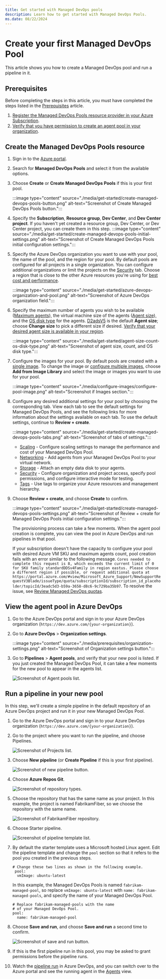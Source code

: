 ```yaml
---
title: Get started with Managed DevOps pools
description: Learn how to get started with Managed DevOps Pools.
ms.date: 08/22/2024
---
```


# Create your first Managed DevOps Pool

This article shows you how to create a Managed DevOps pool and run a pipeline in it.

## Prerequisites

Before completing the steps in this article, you must have completed the steps listed in the [Prerequisites](./prerequisites.md) article.

1. [Register the Managed DevOps Pools resource provider in your Azure Subscription](./prerequisites.md#register-the-managed-devops-pools-resource-provider-in-your-azure-subscription).
1. [Verify that you have permission to create an agent pool in your organization](./prerequisites.md#verify-azure-devops-permissions).

## Create the Managed DevOps Pools resource

1. Sign in to the [Azure portal](https://portal.azure.com/).
1. Search for **Managed DevOps Pools** and select it from the available options.
1. Choose **Create** or **Create Managed DevOps Pools** if this is your first pool.

   :::image type="content" source="./media/get-started/create-managed-devops-pools-button.png" alt-text="Screenshot of Create Managed DevOps Pools button.":::

1. Specify the **Subscription**, **Resource group**, **Dev Center**, and **Dev Center project**. If you haven't yet created a resource group, Dev Center, or Dev Center project, you can create them in this step.
   :::image type="content" source="./media/get-started/create-managed-devops-pools-initial-settings.png" alt-text="Screenshot of Create Managed DevOps Pools initial configuration settings.":::

1. Specify the Azure DevOps organization you want to use with your pool, the name of the pool, and the region for your pool. By default pools are configured for all projects in a single organization. You can configure additional organizations or limit the projects on the [Security](./configure-security.md) tab. Choose a region that is close to the other Azure resources you're using for [best cost and performance](./manage-costs.md#pool-region-co-location).

   :::image type="content" source="./media/get-started/azure-devops-organization-and-pool.png" alt-text="Screenshot of Azure DevOps organization field.":::

1. Specify the maximum number of agents you wish to be available ([Maximum agents](./configure-pool-settings.md#maximum-agents)), the virtual machine size of the agents ([Agent size](./configure-pool-settings.md#agent-size)), and the [OS disk type](./configure-pool-settings.md#os-disk-type) for the agents. [D2adsV5](/azure/virtual-machines/dasv5-dadsv5-series#dadsv5-series) is the default **Agent size**; choose **Change size** to pick a different size if desired. [Verify that your desired agent size is available in your region](./prerequisites.md#view-your-quotas).

   :::image type="content" source="./media/get-started/agent-size-count-os-disk-type.png" alt-text="Screenshot of agent size, count, and OS disk type.":::

1. Configure the images for your pool. By default pools are created with a [single image](./configure-images.md). To change the image or [configure multiple images](./configure-images.md#use-multiple-images-per-pool-with-aliases), choose **Add from Image Library** and select the image or images you want to use for your pool.

   :::image type="content" source="./media/configure-images/configure-pool-image.png" alt-text="Screenshot if Images section.":::

1. Configure any desired additional settings for your pool by choosing the corresponding tab. View each tab to see the default settings for Managed DevOps Pools, and see the following links for more information about the settings available on each tab. To use the default settings, continue to **Review + create**.

   :::image type="content" source="./media/get-started/create-managed-devops-pools-tabs.png" alt-text="Screenshot of tabs of settings.":::

   * [Scaling](./configure-scaling.md) - Configure scaling settings to manage the performance and cost of your Managed DevOps Pool.
   * [Networking](./configure-networking.md) - Add agents from your Managed DevOps Pool to your virtual network.
   * [Storage](./configure-storage.md) - Attach an empty data disk to your agents.
   * [Security](./configure-security.md) - Configure organization and project access, specify pool permissions, and configure interactive mode for testing.
   * [Tags](/azure/azure-resource-manager/management/tag-resources) - Use tags to organize your Azure resources and management hierarchy.

1. Choose **Review + create**, and choose **Create** to confirm.

      :::image type="content" source="./media/get-started/create-managed-devops-pools-settings.png" alt-text="Screenshot of Review + create for Managed DevOps Pools initial configuration settings.":::

      The provisioning process can take a few moments. When the agent pool creation is complete, you can view the pool in Azure DevOps and run pipelines in that pool.

      If your subscription doesn't have the capacity to configure your pool with desired Azure VM SKU and maximum agents count, pool creation fails with an error similar to the following message. `Cores needed to complete this request is 8, which exceeds the current limit of 0 for SKU family standardDDSv4Family in region eastus. Please choose a different region if possible, or request additional quota at https://portal.azure.com/#view/Microsoft_Azure_Support/NewSupportRequestV3Blade/issueType/quota/subscriptionId/subscription_id_placeholder/topicId/3eadc5d3-b59a-3658-d8c6-9c729ba35b97`. To resolve the issue, see [Review Managed DevOps quotas](./prerequisites.md#review-managed-devops-pools-quotas).

## View the agent pool in Azure DevOps

1. Go to the Azure DevOps portal and sign in to your Azure DevOps organization (`https://dev.azure.com/{your-organization}`).

1. Go to **Azure DevOps** > **Organization settings**.

   :::image type="content" source="./media/prerequisites/organization-settings.png" alt-text="Screenshot of Organization settings button.":::

1. Go to **Pipelines** > **Agent pools**, and verify that your new pool is listed. If you just created the Managed DevOps Pool, it can take a few moments for the new pool to appear in the agents list.

   ![Screenshot of Agent pools list.](./media/get-started/agent-pools-list.png)

## Run a pipeline in your new pool

In this step, we'll create a simple pipeline in the default repository of an Azure DevOps project and run it in your new Managed DevOps Pool.

1. Go to the Azure DevOps portal and sign in to your Azure DevOps organization (`https://dev.azure.com/{your-organization}`).
1. Go to the project where you want to run the pipeline, and choose Pipelines.

   ![Screenshot of Projects list.](./media/get-started/project-pipelines.png)

1. Choose **New pipeline** (or **Create Pipeline** if this is your first pipeline).

   ![Screenshot of new pipeline button.](./media/get-started/new-pipeline-button.png)

1. Choose **Azure Repos Git**.

   ![Screenshot of repository types.](./media/get-started/choose-repo-type.png)

1. Choose the repository that has the same name as your project. In this example, the project is named FabrikamFiber, so we choose the repository with the same name.

   ![Screenshot of FabrikamFiber repository.](./media/get-started/choose-repository.png)

1. Choose Starter pipeline.

   ![Screenshot of pipeline template list.](./media/get-started/choose-starter-pipeline.png)

1. By default the starter template uses a Microsoft hosted Linux agent. Edit the pipeline template and change the `pool` section so that it refers to the pool you created in the previous steps.

   ```
   # Change these two lines as shown in the following example.
    pool:
     vmImage: ubuntu-latest
   ```

   In this example, the Managed DevOps Pools is named `fabrikam-managed-pool`, so replace `vmImage: ubuntu-latest` with `name: fabrikam-managed-pools`, and specify the name of your Managed DevOps Pool.

   ```
   # Replace fabrikam-managed-pools with the name
   # of your Managed DevOps Pool.
   pool:
     name: fabrikam-managed-pool
   ```

1. Choose **Save and run**, and choose **Save and run** a second time to confirm.

   ![Screenshot of save and run button.](./media/get-started/save-and-run.png)

1. If this is the first pipeline run in this pool, you may be asked to grant permissions before the pipeline runs.

1. Watch the [pipeline run](../pipelines/create-first-pipeline.md#view-pipeline-run-details) in Azure DevOps, and you can switch over to the Azure portal and see the running agent in the [Agents](./view-agents.md) view.
